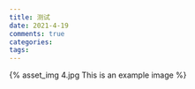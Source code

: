 ```yaml
---
title: 测试
date: 2021-4-19
comments: true
categories: 
tags:
---
```


{% asset_img 4.jpg This is an example image %}

